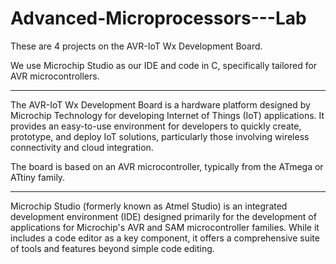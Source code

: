 # Advanced-Microprocessors---Lab
These are 4 projects on the AVR-IoT Wx Development Board.

We use Microchip Studio as our IDE and code in C, specifically tailored for AVR microcontrollers.

<hr>

The AVR-IoT Wx Development Board is a hardware platform designed by Microchip Technology for developing 
Internet of Things (IoT) applications. It provides an easy-to-use environment for developers to quickly 
create, prototype, and deploy IoT solutions, particularly those involving wireless connectivity and cloud 
integration.

The board is based on an AVR microcontroller, typically from the ATmega or ATtiny family.

<hr>

Microchip Studio (formerly known as Atmel Studio) is an integrated development environment (IDE) designed 
primarily for the development of applications for Microchip's AVR and SAM microcontroller families. While 
it includes a code editor as a key component, it offers a comprehensive suite of tools and features beyond 
simple code editing.
